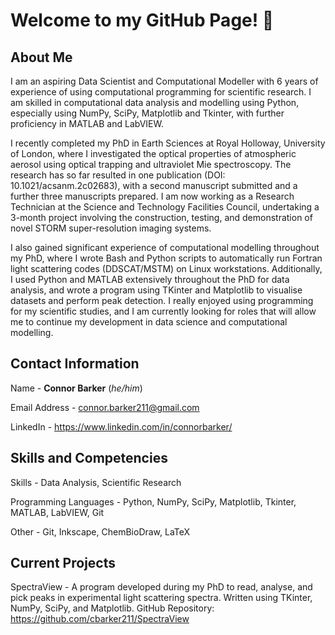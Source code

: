 # Welcome to my GitHub Page! 👋

## About Me

I am an aspiring Data Scientist and Computational Modeller with 6 years of experience of using computational programming for scientific research. I am skilled in computational data analysis and modelling using Python, especially using NumPy, SciPy, Matplotlib and Tkinter, with further proficiency in MATLAB and LabVIEW.

I recently completed my PhD in Earth Sciences at Royal Holloway, University of London, where I investigated the optical properties of atmospheric aerosol using optical trapping and ultraviolet Mie spectroscopy. The research has so far resulted in one publication (DOI: 10.1021/acsanm.2c02683), with a second manuscript submitted and a further three manuscripts prepared. I am now working as a Research Technician at the Science and Technology Facilities Council, undertaking a 3-month project involving the construction, testing, and demonstration of novel STORM super-resolution imaging systems. 

I also gained significant experience of computational modelling throughout my PhD, where I wrote Bash and Python scripts to automatically run Fortran light scattering codes (DDSCAT/MSTM) on Linux workstations. Additionally, I used Python and MATLAB extensively throughout the PhD for data analysis, and wrote a program using TKinter and Matplotlib to visualise datasets and perform peak detection. I really enjoyed using programming for my scientific studies, and I am currently looking for roles that will allow me to continue my development in data science and computational modelling.

## Contact Information

Name - **Connor Barker** (*he/him*)

Email Address - connor.barker211@gmail.com

LinkedIn - https://www.linkedin.com/in/connorbarker/

## Skills and Competencies

Skills - Data Analysis, Scientific Research

Programming Languages - Python, NumPy, SciPy, Matplotlib, Tkinter, MATLAB, LabVIEW, Git

Other - Git, Inkscape, ChemBioDraw, LaTeX

## Current Projects

SpectraView - A program developed during my PhD to read, analyse, and pick peaks in experimental light scattering spectra. Written using TKinter, NumPy, SciPy, and Matplotlib. GitHub Repository: https://github.com/cbarker211/SpectraView
